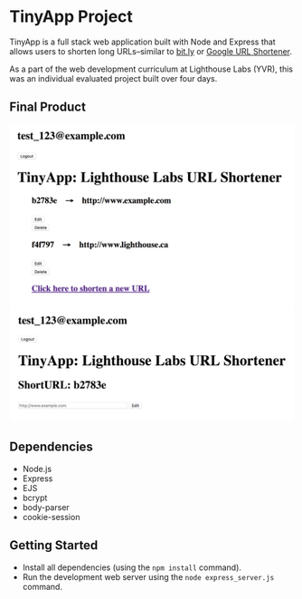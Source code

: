 # TinyApp Project

TinyApp is a full stack web application built with Node and Express that allows users to shorten long URLs–similar to [bit.ly](https://bitly.com/) or [Google URL Shortener](https://goo.gl/).

As a part of the web development curriculum at Lighthouse Labs (YVR), this was an individual evaluated project built over four days.

## Final Product
!["Main page of shortened and original URLs"](https://github.com/MonajiLee/tiny-app/blob/master/docs/main-page.png)
!["Edit page for an existing URL"](https://github.com/MonajiLee/tiny-app/blob/master/docs/edit-page.png)

## Dependencies

* Node.js
* Express
* EJS
* bcrypt
* body-parser
* cookie-session

## Getting Started

* Install all dependencies (using the `npm install` command).
* Run the development web server using the `node express_server.js` command.